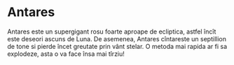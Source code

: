 # Antares

Antares este un supergigant rosu foarte aproape de ecliptica, astfel încît este
deseori ascuns de Luna. De asemenea, Antares cîntareste un septillion de tone si
pierde încet greutate prin vânt stelar. O metoda mai rapida ar fi sa explodeze,
asta o va face însa mai tîrziu!
